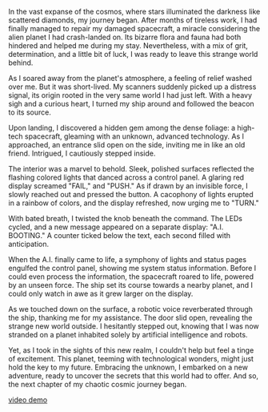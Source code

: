 In the vast expanse of the cosmos, where stars illuminated the darkness like scattered diamonds, my journey began. After months of tireless work, I had finally managed to repair my damaged spacecraft, a miracle considering the alien planet I had crash-landed on. Its bizarre flora and fauna had both hindered and helped me during my stay. Nevertheless, with a mix of grit, determination, and a little bit of luck, I was ready to leave this strange world behind.

As I soared away from the planet's atmosphere, a feeling of relief washed over me. But it was short-lived. My scanners suddenly picked up a distress signal, its origin rooted in the very same world I had just left. With a heavy sigh and a curious heart, I turned my ship around and followed the beacon to its source.

Upon landing, I discovered a hidden gem among the dense foliage: a high-tech spacecraft, gleaming with an unknown, advanced technology. As I approached, an entrance slid open on the side, inviting me in like an old friend. Intrigued, I cautiously stepped inside.

The interior was a marvel to behold. Sleek, polished surfaces reflected the flashing colored lights that danced across a control panel. A glaring red display screamed "FAIL," and "PUSH." As if drawn by an invisible force, I slowly reached out and pressed the button. A cacophony of lights erupted in a rainbow of colors, and the display refreshed, now urging me to "TURN."

With bated breath, I twisted the knob beneath the command. The LEDs cycled, and a new message appeared on a separate display: "A.I. BOOTING." A counter ticked below the text, each second filled with anticipation.

When the A.I. finally came to life, a symphony of lights and status pages engulfed the control panel, showing me system status information. Before I could even process the information, the spacecraft roared to life, powered by an unseen force. The ship set its course towards a nearby planet, and I could only watch in awe as it grew larger on the display.

As we touched down on the surface, a robotic voice reverberated through the ship, thanking me for my assistance. The door slid open, revealing the strange new world outside. I hesitantly stepped out, knowing that I was now stranded on a planet inhabited solely by artificial intelligence and robots.

Yet, as I took in the sights of this new realm, I couldn't help but feel a tinge of excitement. This planet, teeming with technological wonders, might just hold the key to my future. Embracing the unknown, I embarked on a new adventure, ready to uncover the secrets that this world had to offer. And so, the next chapter of my chaotic cosmic journey began.

[video demo](https://youtu.be/dWKk-KC_n0U)
